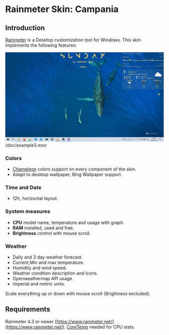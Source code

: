 # Rainmeter Skin: Campania

## Introduction
[Rainmeter](https://github.com/rainmeter/rainmeter) is a Desktop customization tool for Windows.
This skin implements the following features:

![Alt text](/doc/example.png?raw=true "Example Image")
/doc/example3.mov

### Colors
- [Chameleon](https://github.com/socks-the-fox/Chameleon) colors support on every component of the skin.
- Adapt to desktop wallpaper, Bing Wallpaper support.

### Time and Date
- 12h, horizontal layout.

### System measures
- **CPU** model name, temperature and usage with graph.
- **RAM** installed, used and free.
- **Brightness** control with mouse scroll.

### Weather
- Daily and 3 day weather forecast.
- Current,Min and max temperature.
- Humidity and wind speed.
- Weather condition description and icons.
- Openweathermap API usage.
- imperial and metric units.

Scale everything up or down with mouse scroll (Brightness excluded).

## Requirements
Rainmeter 4.3 or newer [https://www.rainmeter.net/](https://www.rainmeter.net/).
[CoreTemp](https://www.alcpu.com/CoreTemp/) needed for CPU stats.